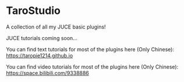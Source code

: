 # TaroStudio

A collection of all my JUCE basic plugins!

JUCE tutorials coming soon...

You can find text tutorials for most of the plugins here (Only Chinese): https://taropie1214.github.io

You can find video tutorials for most of the plugins here (Only Chinese): https://space.bilibili.com/9338886
